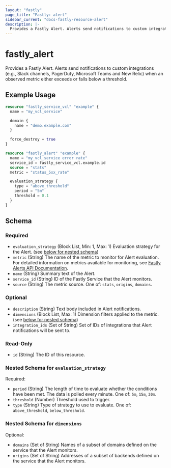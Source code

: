 ```yaml
---
layout: "fastly"
page_title: "Fastly: alert"
sidebar_current: "docs-fastly-resource-alert"
description: |-
  Provides a Fastly Alert. Alerts send notifications to custom integrations (e.g., Slack channels, PagerDuty, Microsoft Teams and New Relic) when an observed metric either exceeds or falls below a threshold.
---
```


# fastly_alert

Provides a Fastly Alert. Alerts send notifications to custom integrations (e.g., Slack channels, PagerDuty, Microsoft Teams and New Relic) when an observed metric either exceeds or falls below a threshold.

## Example Usage

```terraform
resource "fastly_service_vcl" "example" {
  name = "my_vcl_service"

  domain {
    name = "demo.example.com"
  }

  force_destroy = true
}

resource "fastly_alert" "example" {
  name = "my_vcl_service error rate"
  service_id = fastly_service_vcl.example.id
  source = "stats"
  metric = "status_5xx_rate"

  evaluation_strategy {
    type = "above_threshold"
    period = "5m"
    threshold = 0.1
  }
}
```

<!-- schema generated by tfplugindocs -->
## Schema

### Required

- `evaluation_strategy` (Block List, Min: 1, Max: 1) Evaluation strategy for the Alert. (see [below for nested schema](#nestedblock--evaluation_strategy))
- `metric` (String) The name of the metric to monitor for Alert evaluation. For detailed information on metrics available for monitoring, see [Fastly Alerts API Documentation](https://developer.fastly.com/reference/api/observability/alerts/definition/).
- `name` (String) Summary text of the Alert.
- `service_id` (String) ID of the Fastly Service that the Alert monitors.
- `source` (String) The metric source. One of: `stats`, `origins`, `domains`.

### Optional

- `description` (String) Text body included in Alert notifications.
- `dimensions` (Block List, Max: 1) Dimension filters applied to the metric. (see [below for nested schema](#nestedblock--dimensions))
- `integration_ids` (Set of String) Set of IDs of integrations that Alert notifications will be sent to.

### Read-Only

- `id` (String) The ID of this resource.

<a id="nestedblock--evaluation_strategy"></a>
### Nested Schema for `evaluation_strategy`

Required:

- `period` (String) The length of time to evaluate whether the conditions have been met. The data is polled every minute. One of: `5m`, `15m`, `30m`.
- `threshold` (Number) Threshold used to trigger.
- `type` (String) Type of strategy to use to evaluate. One of: `above_threshold`, `below_threshold`.


<a id="nestedblock--dimensions"></a>
### Nested Schema for `dimensions`

Optional:

- `domains` (Set of String) Names of a subset of domains defined on the service that the Alert monitors.
- `origins` (Set of String) Addresses of a subset of backends defined on the service that the Alert monitors.
